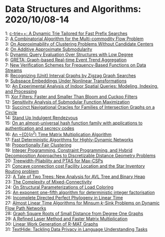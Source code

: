 # Data Structures and Algorithms: 2020/10/08-14  
1: [c-trie++: A Dynamic Trie Tailored for Fast Prefix Searches](https://doi.org/10.48550/arXiv.1904.07467)  
2: [A Combinatorial Algorithm for the Multi-commodity Flow Problem](https://doi.org/10.48550/arXiv.1904.09397)  
3: [On Approximability of Clustering Problems Without Candidate Centers](https://doi.org/10.48550/arXiv.2010.00087)  
4: [On Additive Approximate Submodularity](https://doi.org/10.48550/arXiv.2010.02912)  
5: [Dynamic Query Evaluation Over Structures with Low Degree](https://doi.org/10.48550/arXiv.2010.02982)  
6: [GRETA: Graph-based Real-time Event Trend Aggregation](https://doi.org/10.48550/arXiv.2010.02988)  
7: [New Verification Schemes for Frequency-Based Functions on Data Streams](https://doi.org/10.48550/arXiv.2010.03287)  
8: [Recognizing (Unit) Interval Graphs by Zigzag Graph Searches](https://doi.org/10.48550/arXiv.2010.03354)  
9: [Subspace Embeddings Under Nonlinear Transformations](https://doi.org/10.48550/arXiv.2010.02264)  
10: [An Experimental Analysis of Indoor Spatial Queries: Modeling, Indexing,  and Processing](https://doi.org/10.48550/arXiv.2010.03910)  
11: [Xor Filters: Faster and Smaller Than Bloom and Cuckoo Filters](https://doi.org/10.48550/arXiv.1912.08258)  
12: [Sensitivity Analysis of Submodular Function Maximization](https://doi.org/10.48550/arXiv.2010.04281)  
13: [Succinct Navigational Oracles for Families of Intersection Graphs on a  Circle](https://doi.org/10.48550/arXiv.2010.04333)  
14: [Stand Up Indulgent Rendezvous](https://doi.org/10.48550/arXiv.2010.04400)  
15: [On an almost-universal hash function family with applications to  authentication and secrecy codes](https://doi.org/10.48550/arXiv.1507.02331)  
16: [An \~{O}$(n^2)$ Time Matrix Multiplication Algorithm](https://doi.org/10.48550/arXiv.1612.04208)  
17: [Fast Deterministic Algorithms for Highly-Dynamic Networks](https://doi.org/10.48550/arXiv.1901.04008)  
18: [Proportionally Fair Clustering](https://doi.org/10.48550/arXiv.1905.03674)  
19: [Integer Programming, Constraint Programming, and Hybrid Decomposition  Approaches to Discretizable Distance Geometry Problems](https://doi.org/10.48550/arXiv.1907.12468)  
20: [Treewidth-Pliability and PTAS for Max-CSPs](https://doi.org/10.48550/arXiv.1911.03204)  
21: [Concave connection cost Facility Location and the Star Inventory Routing  problem](https://doi.org/10.48550/arXiv.1912.00770)  
22: [A Tale of Two Trees: New Analysis for AVL Tree and Binary Heap](https://doi.org/10.48550/arXiv.2010.04752)  
23: [The Complexity of Mixed-Connectivity](https://doi.org/10.48550/arXiv.2010.04799)  
24: [On Structural Parameterizations of Load Coloring](https://doi.org/10.48550/arXiv.2010.05186)  
25: [An exponent one-fifth algorithm for deterministic integer factorisation](https://doi.org/10.48550/arXiv.2010.05450)  
26: [Incomplete Directed Perfect Phylogeny in Linear Time](https://doi.org/10.48550/arXiv.2010.05644)  
27: [Almost Linear Time Algorithms for Minsum $k$-Sink Problems on Dynamic  Flow Path Networks](https://doi.org/10.48550/arXiv.2010.05729)  
28: [Graph Square Roots of Small Distance from Degree One Graphs](https://doi.org/10.48550/arXiv.2010.05733)  
29: [A Refined Laser Method and Faster Matrix Multiplication](https://doi.org/10.48550/arXiv.2010.05846)  
30: [Linear Work Generation of R-MAT Graphs](https://doi.org/10.48550/arXiv.1905.03525)  
31: [TextHide: Tackling Data Privacy in Language Understanding Tasks](https://doi.org/10.48550/arXiv.2010.06053)  